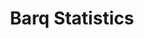 ---
title: Barq Statistics
link: barq-statistics
short_description: Statistics on furries around the world from scraping Barq profiles
description: Barq is an app for furries to connect with one another based on location. For this project, profile information was collected for a subset of all Barq users. This information was used to perform analytics and statistics. No individual user was singled out in this project. The report included geographical maps, bar charts, pie charts, and more.<br><br>How the statistics were compiled:<ol><li>Android Studio was used used to run the Barq app on a desktop environment</li><li>Charles was used to sniff packets sent to the Barq API from the Barq app</li><li>The Barq API URLs were analyzed to determine their inputs and outputs</li><li>A set of popular locations in the U.S. and other regions around the world were created</li><li>For each location, IDs of 10,000 users in the surrounding area were saved</li><li>A Raspberry Pi was set up with a fresh Barq account to send GET requests using the algorithm described above</li><li>All data was combined and cleaned, and duplicate users were removed</li></ol><br><p>Barq accounts contain information for real furs around the world. By performing statistics on this data, unique geographical and other patterns can be observed for real furs.All data was collected legally and user profiles are stored anonymously by removing usernames and user IDs after all data was collected. Statistics are kept broad. No particular user was singled out in these statistics. All data collected was publicly accessible data.</p>
dates: {
    updated: Jan 2023,
    released: Jun 2022
}
technologies: [Python, Plotly, Pandas, Numpy, Android Studio, Charles]
links: [
    {
    #     title: Report,
    #     link: https://barq.meowso.me
    # }, {
        title: GitHub Repository,
        link: https://github.com/meowsome/Barq-Statistics
    }
]
headerImage: barq-statistics1.png
images: [barq-statistics2.png, barq-statistics3.png, barq-statistics4.png]
color: ["#fc5c04", "#e42416"]
---